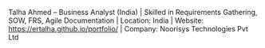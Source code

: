 Talha Ahmed – Business Analyst (India) | Skilled in Requirements Gathering, SOW, FRS, Agile Documentation | 
Location: India | 
Website: https://ertalha.github.io/portfolio/ | 
Company: Noorisys Technologies Pvt Ltd
